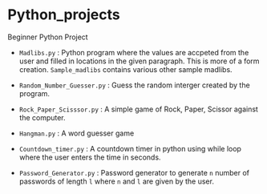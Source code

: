 # Python_projects
Beginner Python Project


- `Madlibs.py` : 
Python program where the values are accpeted from the user and filled in locations in the given paragraph. This is more of a form creation.
`Sample_madlibs` contains various other sample madlibs.

- `Random_Number_Guesser.py` : 
Guess the random interger created by the program. 

- `Rock_Paper_Scisssor.py` : 
A simple game of Rock, Paper, Scissor against the computer.

- `Hangman.py` : 
A word guesser game

- `Countdown_timer.py` : 
A countdown timer in python using while loop where the user enters the time in seconds.

- `Password_Generator.py` : 
Password generator to generate `n` number of passwords of length `l` where `n` and `l` are given by the user. 

